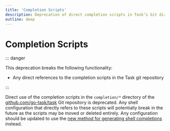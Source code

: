 ```yaml
---
title: 'Completion Scripts'
description: Deprecation of direct completion scripts in Task’s Git directory
outline: deep
---
```


# Completion Scripts

::: danger

This deprecation breaks the following functionality:

- Any direct references to the completion scripts in the Task git repository

:::

Direct use of the completion scripts in the `completion/*` directory of the
[github.com/go-task/task][task] Git repository is deprecated. Any shell
configuration that directly refers to these scripts will potentially break in
the future as the scripts may be moved or deleted entirely. Any configuration
should be updated to use the [new method for generating shell
completions][completions] instead.

[completions]: /docs/installation#setup-completions
[task]: https://github.com/go-task/task
